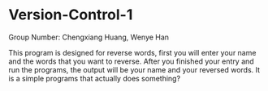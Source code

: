 # Version-Control-1
Group Number: Chengxiang Huang, Wenye Han

This program is designed for reverse words, first you will enter your name and the words that you want to reverse. After you finished your entry and run the programs, the output will be your name and your reversed words. It is a simple programs that actually does something?

